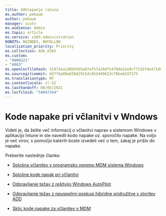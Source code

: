 ```yaml
---
title: Odklepanje računa
ms.author: pebaum
author: pebaum
manager: scotv
ms.audience: Admin
ms.topic: article
ms.service: o365-administration
ROBOTS: NOINDEX, NOFOLLOW
localization_priority: Priority
ms.collection: Adm_O365
ms.custom:
- "9000221"
- "4863"
ms.openlocfilehash: 51973ea1d6b9365a67ef57a19df5470de32e9cf71d2f4e471d69e7fa2caa44a9
ms.sourcegitcommit: b5f7da89a650d2915dc652449623c78be6247175
ms.translationtype: MT
ms.contentlocale: sl-SI
ms.lasthandoff: 08/05/2021
ms.locfileid: "54047344"
---
```

# <a name="windows-enrolment-error-codes"></a>Kode napake pri včlanitvi v Wndows

Videti je, da želite več informacij o včlanitvi naprav s sistemom Windows v aplikacijo Intune in ste navedli kodo napake oz. sporočilo napake. Na voljo je več virov, s pomočjo katerih boste izvedeli več o tem, zakaj je prišlo do napake.
 
Preberite naslednje članke:

- [Splošna včlanitev v programsko opremo MDM sistema Windows](https://docs.microsoft.com/mem/intune/enrollment/troubleshoot-windows-enrollment-errors)

- [Splošne kode napak pri včlanitvi](https://docs.microsoft.com/mem/intune/enrollment/troubleshoot-device-enrollment-in-intune#general-enrollment-error-codes)

- [Odpravljanje težav z rešitvijo Windows AutoPilot](https://docs.microsoft.com/windows/deployment/windows-autopilot/troubleshooting)

- [Odpravljanje težav z neuspelimi poskusi hibridne pridružitve v storitev ADD](https://docs.microsoft.com/azure/active-directory/devices/troubleshoot-hybrid-join-windows-current)

- [Sklic kode napake za včlanitev v MDM](https://docs.microsoft.com/windows/win32/mdmreg/mdm-registration-constants)
